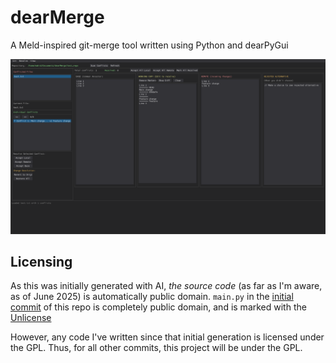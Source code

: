 # dearMerge

A Meld-inspired git-merge tool written using Python and dearPyGui

![Screenshot of the main app](./images/app_window.png)

## Licensing

As this was initially generated with AI, *the source code* (as far as I'm
aware, as of June 2025) is automatically public domain. `main.py` in the [initial
commit](https://raw.githubusercontent.com/StandingPadAnimations/dearMerge/ab484bcb4a5a0fb92a6ae491452252aa82f45b57/main.py) 
of this repo is completely public domain, and is marked with the [Unlicense](https://unlicense.org/)

However, any code I've written since that initial generation is licensed under
the GPL. Thus, for all other commits, this project will be under the GPL.
